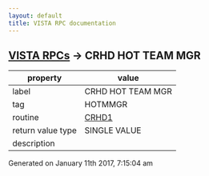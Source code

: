 ```yaml
---
layout: default
title: VISTA RPC documentation
---
```




## [VISTA RPCs](TableOfContent.md) &#8594; CRHD HOT TEAM MGR 

 property | value 
--- | --- 
 label | CRHD HOT TEAM MGR
 tag | HOTMMGR
 routine | [CRHD1](http://code.osehra.org/dox/Routine_CRHD1_source.html)
 return value type | SINGLE VALUE
 description | 




 Generated on January 11th 2017, 7:15:04 am